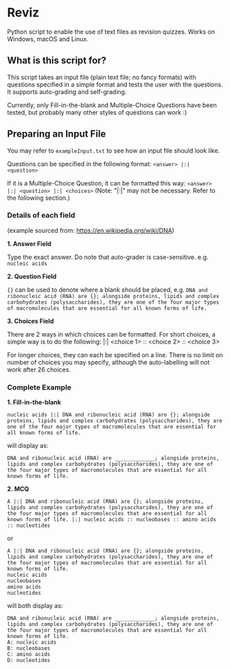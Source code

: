 # Reviz
Python script to enable the use of text files as revision quizzes. Works on Windows, macOS and Linux.

## What is this script for?
This script takes an input file (plain text file; no fancy formats) with questions specified in a simple format and tests the user with the questions. It supports auto-grading and self-grading.

Currently, only Fill-in-the-blank and Multiple-Choice Questions have been tested, but probably many other styles of questions can work :)

## Preparing an Input File
You may refer to `exampleInput.txt` to see how an input file should look like.

Questions can be specified in the following format:
`<answer> |:| <question>`

If it is a Multiple-Choice Question, it can be formatted this way:
`<answer> |:| <question> |:| <choices>`
(Note: "|:|" may not be necessary. Refer to the following section.)

### Details of each field
(example sourced from: https://en.wikipedia.org/wiki/DNA)

**1. Answer Field**

Type the exact answer. Do note that auto-grader is case-sensitive.
e.g. `nucleic acids`

**2. Question Field**

`{}` can be used to denote where a blank should be placed, e.g.
`DNA and ribonucleic acid (RNA) are {}; alongside proteins, lipids and complex carbohydrates (polysaccharides), they are one of the four major types of macromolecules that are essential for all known forms of life.`

**3. Choices Field**

There are 2 ways in which choices can be formatted. For short choices, a simple way is to do the following:
|:| <choice 1> :: <choice 2> :: <choice 3>

For longer choices, they can each be specified on a line.
There is no limit on number of choices you may specify, although the auto-labelling will not work after 26 choices.

### Complete Example
**1. Fill-in-the-blank**
```
nucleic acids |:| DNA and ribonucleic acid (RNA) are {}; alongside proteins, lipids and complex carbohydrates (polysaccharides), they are one of the four major types of macromolecules that are essential for all known forms of life.
```

will display as:
```
DNA and ribonucleic acid (RNA) are _____________; alongside proteins, lipids and complex carbohydrates (polysaccharides), they are one of the four major types of macromolecules that are essential for all known forms of life.
```

**2. MCQ**
```
A |:| DNA and ribonucleic acid (RNA) are {}; alongside proteins, lipids and complex carbohydrates (polysaccharides), they are one of the four major types of macromolecules that are essential for all known forms of life. |:| nucleic acids :: nucleobases :: amino acids :: nucleotides
```
or
```
A |:| DNA and ribonucleic acid (RNA) are {}; alongside proteins, lipids and complex carbohydrates (polysaccharides), they are one of the four major types of macromolecules that are essential for all known forms of life.
nucleic acids
nucleobases
amino acids
nucleotides
```

will both display as:
```
DNA and ribonucleic acid (RNA) are _____________; alongside proteins, lipids and complex carbohydrates (polysaccharides), they are one of the four major types of macromolecules that are essential for all known forms of life.
A: nucleic acids
B: nucleobases
C: amino acids
D: nucleotides
```

